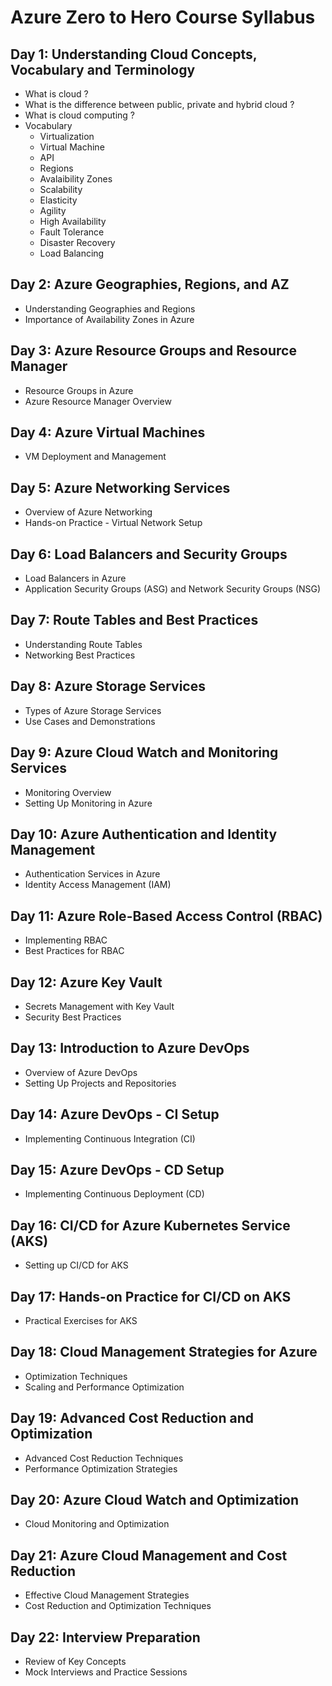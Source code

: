 # Azure Zero to Hero Course Syllabus

## Day 1: Understanding Cloud Concepts, Vocabulary and Terminology
- What is cloud ?
- What is the difference between public, private and hybrid cloud ?
- What is cloud computing ?
- Vocabulary
   - Virtualization
   - Virtual Machine 
   - API
   - Regions
   - Avalaibility Zones
   - Scalability
   - Elasticity
   - Agility
   - High Availability 
   - Fault Tolerance
   - Disaster Recovery
   - Load Balancing

## Day 2: Azure Geographies, Regions, and AZ
- Understanding Geographies and Regions
- Importance of Availability Zones in Azure

## Day 3: Azure Resource Groups and Resource Manager
- Resource Groups in Azure
- Azure Resource Manager Overview

## Day 4: Azure Virtual Machines
- VM Deployment and Management

## Day 5: Azure Networking Services
- Overview of Azure Networking
- Hands-on Practice - Virtual Network Setup

## Day 6: Load Balancers and Security Groups
- Load Balancers in Azure
- Application Security Groups (ASG) and Network Security Groups (NSG)

## Day 7: Route Tables and Best Practices
- Understanding Route Tables
- Networking Best Practices

## Day 8: Azure Storage Services
- Types of Azure Storage Services
- Use Cases and Demonstrations

## Day 9: Azure Cloud Watch and Monitoring Services
- Monitoring Overview
- Setting Up Monitoring in Azure

## Day 10: Azure Authentication and Identity Management
- Authentication Services in Azure
- Identity Access Management (IAM)

## Day 11: Azure Role-Based Access Control (RBAC)
- Implementing RBAC
- Best Practices for RBAC

## Day 12: Azure Key Vault
- Secrets Management with Key Vault
- Security Best Practices

## Day 13: Introduction to Azure DevOps
- Overview of Azure DevOps
- Setting Up Projects and Repositories

## Day 14: Azure DevOps - CI Setup
- Implementing Continuous Integration (CI)

## Day 15: Azure DevOps - CD Setup
- Implementing Continuous Deployment (CD)

## Day 16: CI/CD for Azure Kubernetes Service (AKS)
- Setting up CI/CD for AKS

## Day 17: Hands-on Practice for CI/CD on AKS
- Practical Exercises for AKS

## Day 18: Cloud Management Strategies for Azure
- Optimization Techniques
- Scaling and Performance Optimization

## Day 19: Advanced Cost Reduction and Optimization
- Advanced Cost Reduction Techniques
- Performance Optimization Strategies

## Day 20: Azure Cloud Watch and Optimization
- Cloud Monitoring and Optimization

## Day 21: Azure Cloud Management and Cost Reduction
- Effective Cloud Management Strategies
- Cost Reduction and Optimization Techniques

## Day 22: Interview Preparation
- Review of Key Concepts
- Mock Interviews and Practice Sessions
